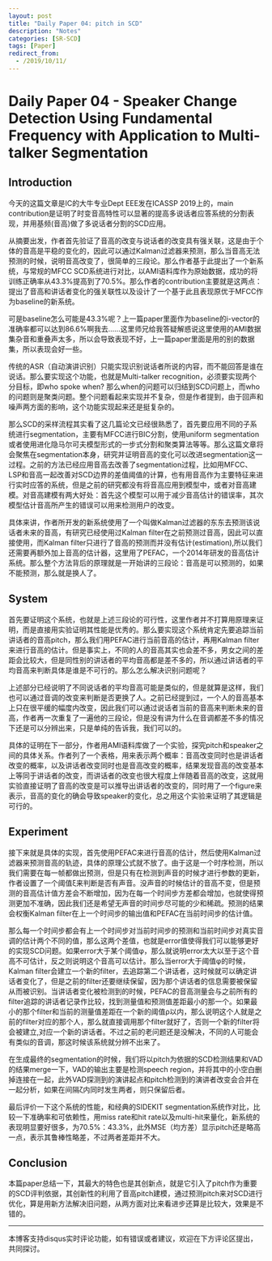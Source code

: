 ```yaml
---
layout: post
title: "Daily Paper 04: pitch in SCD"
description: "Notes"
categories: [SR-SCD]
tags: [Paper]
redirect_from:
  - /2019/10/11/
---
```


# Daily Paper 04 - Speaker Change Detection Using Fundamental Frequency with Application to Multi-talker Segmentation  

## Introduction  

今天的这篇文章是IC的大牛专业Dept EEE发在ICASSP 2019上的，main contribution是证明了时变音高特性可以显著的提高多说话者应答系统的分割表现，并用基频(音高)做了多说话者分割的SCD应用。  

从摘要出发，作者首先验证了音高的改变与说话者的改变具有强关联，这是由于个体的音高是平稳的变化的，因此可以通过Kalman过滤器来预测，那么当音高无法预测的时候，说明音高改变了，很简单的三段论。那么作者基于此提出了一个新系统，与常规的MFCC SCD系统进行对比，以AMI语料库作为原始数据，成功的将训练正确率从43.3%提高到了70.5%。那么作者的contribution主要就是这两点：提出了音高和讲话者变化的强关联性以及设计了一个基于此且表现原优于MFCC作为baseline的新系统。  

可是baseline怎么可能是43.3%呢？上一篇paper里面作为baseline的i-vector的准确率都可以达到86.6%啊我去……这里师兄给我答疑解惑说这里使用的AMI数据集杂音和重叠声太多，所以会导致表现不好，上一篇paper里面是用的别的数据集，所以表现会好一些。  

传统的ASR（自动演讲识别）只能实现识别说话者所说的内容，而不能回答是谁在说话。那么要实现这个功能，也就是Multi-talker recognition，必须要实现两个分目标，即who spoke when? 那么when的问题可以归结到SCD问题上，而who的问题则是聚类问题。整个问题看起来实现并不复杂，但是作者提到，由于回声和噪声两方面的影响，这个功能实现起来还是挺复杂的。  

那么SCD的采样流程其实看了这几篇论文已经很熟悉了，首先要应用不同的子系统进行segmentation，主要有MFCC进行BIC分割，使用uniform segmentation或者使用进化隐马尔可夫模型形式的一步式分割和聚类算法等等。那么这篇文章将会聚焦在segmentation本身，研究并证明音高的变化可以改进segmentation这一过程。之前的方法已经应用音高去改善了segmentation过程，比如用MFCC、LSP和音高一起改善对SCD边界的差值阈值的计算，也有用音高作为主要特征来进行实时应答的系统，但是之前的研究都没有将音高应用到模型中，或者对音高建模。对音高建模有两大好处：首先这个模型可以用于减少音高估计的错误率，其次模型估计音高所产生的错误可以用来检测用户的改变。  

具体来讲，作者所开发的新系统使用了一个叫做Kalman过滤器的东东去预测该说话者未来的音高，有研究已经使用过Kalman filter在之前预测过音高，因此可以直接使用，而Kalman filter只进行了音高的预测而并没有估计(estimation),所以我们还需要再额外加上音高的估计器，这里用了PEFAC，一个2014年研发的音高估计系统。那么整个方法背后的原理就是一开始讲的三段论：音高是可以预测的，如果不能预测，那么就是换人了。  

## System  

首先要证明这个系统，也就是上述三段论的可行性，这里作者并不打算用原理来证明，而是直接用实验证明其性能是优秀的。那么要实现这个系统肯定先要追踪当前讲话者的音高pitch，那么我们用PEFAC进行当前音高的估计，再用Kalman filter来进行音高的估计。但是事实上，不同的人的音高其实也会差不多，男女之间的差距会比较大，但是同性别的讲话者的平均音高都是差不多的，所以通过讲话者的平均音高来判断具体是谁是不可行的。那么怎么解决识别问题呢？  

上述部分已经说明了不同说话者的平均音高可能是类似的，但是就算是这样，我们也可以通过音调的改变来判断是否更换了人。之前已经提到过，一个人的音高基本上只在很平缓的幅度内改变，因此我们可以通过说话者当前的音高来判断未来的音高，作者再一次重复了一遍他的三段论，但是没有讲为什么在音调都差不多的情况下还是可以分辨出来，只是单纯的告诉我，我们可以的。  

具体的证明在下一部分，作者用AMI语料库做了一个实验，探究pitch和speaker之间的具体关系。作者列了一个表格，用来表示两个概率：音高改变同时也是讲话者改变的概率，以及讲话者改变同时也是音高改变的概率，结果发现音高的改变基本上等同于讲话者的改变，而讲话者的改变也很大程度上伴随着音高的改变，这就用实验直接证明了音高的改变是可以推导出讲话者的改变的，同时用了一个figure来表示，音高的变化的确会导致speaker的变化，总之用这个实验来证明了其逻辑是可行的。  

## Experiment  

接下来就是具体的实现，首先使用PEFAC来进行音高的估计，然后使用Kalman过滤器来预测音高的轨迹，具体的原理公式就不放了。由于这是一个时序检测，所以我们需要在每一帧都做出预测，但是只有在检测到声音的时候才进行参数的更新，作者设置了一个阈值ξ来判断是否有声音。没声音的时候估计的音高不变，但是预测的音高估计值方差会不断增加，因为在每一个时间步方差都会增加，也就使得预测更加不准确，因此我们还是希望无声音的时间步尽可能的少和稀疏。预测的结果会权衡Kalman filter在上一个时间步的输出值和PEFAC在当前时间步的估计值。  

那么每一个时间步都会有上一个时间步对当前时间步的预测和当前时间步对真实音调的估计两个不同的值，那么这两个差值，也就是error值使得我们可以能够更好的实现SCD问题。如果error大于某个阈值φ，那么就说明error太大以至于这个音高不可估计，反之则说明这个音高可以估计。那么当error大于阈值φ的时候，Kalman filter会建立一个新的filter，去追踪第二个讲话者，这时候就可以确定讲话者变化了，但是之前的filter还要继续保留，因为那个讲话者的信息需要被保留从而被识别。当讲话者变化被检测到的时候，PEFAC的音高测量会与之前所有的filter追踪的讲话者记录作比较，找到测量值和预测值差距最小的那一个。如果最小的那个filter和当前的测量值差距在一个新的阈值ρ以内，那么说明这个人就是之前的filter对应的那个人，那么就直接调用那个filter就好了，否则一个新的filter将会被建立,对应一个新的讲话者。不过之前的老问题还是没解决，不同的人可能会有类似的音调，那这时候该系统就分辨不出来了。  

在生成最终的segmentation的时候，我们将以pitch为依据的SCD检测结果和VAD的结果merge一下，VAD的输出主要是检测speech region，并将其中的小空白删掉连接在一起，此外VAD探测到的演讲起点和pitch检测到的演讲者改变会合并在一起分析，如果在间隔ζ内同时发生两者，则只保留后者。  

最后评价一下这个系统的性能，和经典的SIDEKIT segmentation系统作对比，比较一下准确率和可依赖性，用miss rate和hit rate以及multi-hit来量化，新系统的表现明显要好很多，为70.5%：43.3%，此外MSE（均方差）显示pitch还是略高一点，表示其鲁棒性略差，不过两者差距并不大。  

## Conclusion  

本篇paper总结一下，其最大的特色也是其创新点，就是它引入了pitch作为重要的SCD评判依据，其创新性的利用了音高pitch建模，通过预测pitch来对SCD进行优化，算是用新方法解决旧问题，从两方面对比来看进步还算是比较大，效果是不错的。  

---
本博客支持disqus实时评论功能，如有错误或者建议，欢迎在下方评论区提出，共同探讨。  
